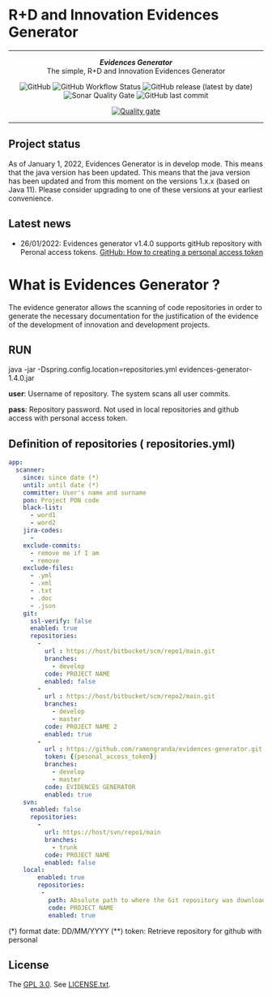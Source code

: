 # R+D and Innovation Evidences Generator

***

<div align="center">
    <b><em>Evidences Generator</em></b><br>
    The simple, R+D and Innovation Evidences Generator 
</div>

<div align="center"> 

![GitHub](https://img.shields.io/github/license/ramongranda/evidences-generator)
![GitHub Workflow Status](https://img.shields.io/github/workflow/status/ramongranda/evidences-generator/Develop%20Branch?label=Java%20CLI&logo=github)
![GitHub release (latest by date)](https://img.shields.io/github/v/release/ramongranda/evidences-generator)
![Sonar Quality Gate](https://img.shields.io/sonar/quality_gate/ramongranda_evidences-generator/master?server=https%3A%2F%2Fsonarcloud.io) 
![GitHub last commit](https://img.shields.io/github/last-commit/ramongranda/evidences-generator)
    
[![Quality gate](https://sonarcloud.io/api/project_badges/quality_gate?project=ramongranda_evidences-generator)](https://sonarcloud.io/summary/new_code?id=ramongranda_evidences-generator)

</div>

***
## Project status

As of  January 1, 2022, Evidences Generator is in develop mode. This means that the java version has been updated. 
This means that the java version has been updated and from this moment on the versions 1.x.x (based on Java 11). 
Please consider upgrading to one of these versions at your earliest convenience.

## Latest news

* 26/01/2022: Evidences generator v1.4.0 supports gitHub repository with Peronal access tokens. [GitHub: How to creating a personal access token](https://docs.github.com/en/authentication/keeping-your-account-and-data-secure/creating-a-personal-access-token) 

# What is Evidences Generator ?
The evidence generator allows the scanning of code repositories in order to generate the necessary documentation for the justification of the evidence of the development of innovation and development projects.

## RUN

java -jar  -Dspring.config.location=repositories.yml evidences-generator-1.4.0.jar <user> <pass>

**user**: Username of repository. The system scans all user commits.
    
**pass**: Repository password. Not used in local repositories and github access with personal access token.

##  Definition of repositories ( repositories.yml)
```yaml
app:
  scanner:
    since: since date (*)
    until: until date (*)
    committer: User's name and surname  
    pon: Project PON code
    black-list:
      - word1
      - word2
    jira-codes:
      -
    exclude-commits:
      - remove me if I am
      - remove
    exclude-files:
      - .yml
      - .xml
      - .txt
      - .doc
      - .json
    git:
      ssl-verify: false
      enabled: true
      repositories:
        - 
          url : https://host/bitbucket/scm/repo1/main.git 
          branches: 
            - develop 
          code: PROJECT NAME
          enabled: false      
        - 
          url : https://host/bitbucket/scm/repo2/main.git 
          branches: 
            - develop 
            - master
          code: PROJECT NAME 2
          enabled: true 
        - 
          url : https://github.com/ramongranda/evidences-generator.git
          token: {{pesonal_access_token}}
          branches: 
            - develop 
            - master
          code: EVIDENCES GENERATOR
          enabled: true           
    svn:
      enabled: false        
      repositories:
        - 
          url: https://host/svn/repo1/main 
          branches: 
            - trunk
          code: PROJECT NAME
          enabled: false
    local:
        enabled: true
        repositories:
         -
           path: Absolute path to where the Git repository was downloaded
           code: PROJECT NAME
           enabled: true
```
(*) format date: DD/MM/YYYY
(**) token: Retrieve repository for github with personal 


## License

The [GPL 3.0](http://opensource.org/licenses/GPL-3.0). See [LICENSE.txt](https://github.com/ramongranda/evidences-generator/master/LICENSE.txt).
